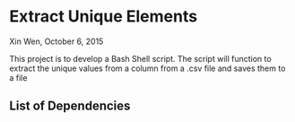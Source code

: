 # Extract Unique Elements
Xin Wen, October 6, 2015

This project is to develop a Bash Shell script.
The script will function to extract the unique values from a column from 
a  .csv file and  saves them to a file 

## List of Dependencies
